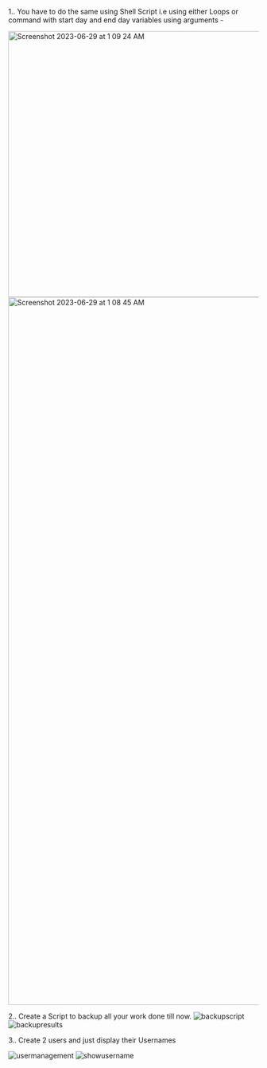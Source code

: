 1.. You have to do the same using Shell Script i.e using either Loops or command with start day and end day variables using arguments -

<img width="534" alt="Screenshot 2023-06-29 at 1 09 24 AM" src="https://github.com/seematripathi/90DaysOfDevOps/assets/33751911/baadede6-ac65-493a-81c0-1eee46cb5f20">

<img width="1421" alt="Screenshot 2023-06-29 at 1 08 45 AM" src="https://github.com/seematripathi/90DaysOfDevOps/assets/33751911/0f64def0-ebc7-4378-a370-f1b478d89947">

2.. Create a Script to backup all your work done till now.
![backupscript](https://github.com/seematripathi/90DaysOfDevOps/assets/33751911/d81005ac-fc74-45c1-8754-39cdb7d202a2)
![backupresults](https://github.com/seematripathi/90DaysOfDevOps/assets/33751911/906f9d2a-ca81-4ed1-a2d3-947326054c8b)

3.. Create 2 users and just display their Usernames

![usermanagement](https://github.com/seematripathi/90DaysOfDevOps/assets/33751911/f6529961-5c2a-405a-b7ca-d054377f9646)
![showusername](https://github.com/seematripathi/90DaysOfDevOps/assets/33751911/dd7d679d-2fc6-4274-bc29-e9d2c1d0a102)





